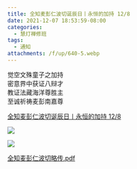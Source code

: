 ```yaml
---
title: 全知麦彭仁波切诞辰日丨永恒的加持 12/8
date: 2021-12-07 18:53:59-08:00
categories:
  - 慧灯禅修班
tags:
  - 通知
attachments: /f/up/640-5.webp
---
```

觉空文殊童子之加持  
密意界中获证八辩才  
教证法藏海洋尊胜主  
至诚祈祷麦彭南嘉尊  

[全知麦彭仁波切诞辰日丨永恒的加持 12/8](https://mp.weixin.qq.com/s/2WosNxZ3bK40_YfGL_WY3w)

![](/f/up/640-4.webp)

![](/f/up/640-5.webp)

[全知麦彭仁波切略传.pdf](https://hdvblob.blob.core.windows.net/hdv/f/up/%E5%85%A8%E7%9F%A5%E9%BA%A6%E5%BD%AD%E4%BB%81%E6%B3%A2%E5%88%87%E7%95%A5%E4%BC%A0.pdf)